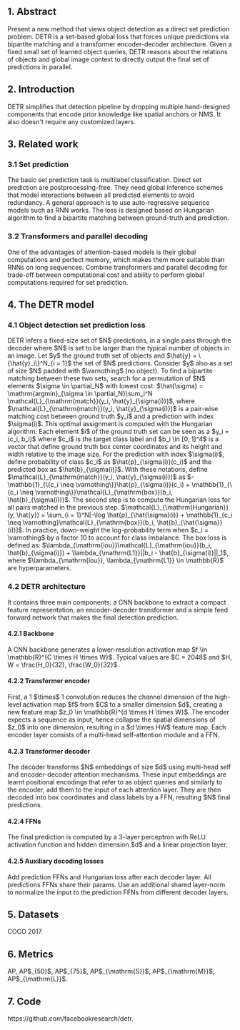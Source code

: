 <h2>1. Abstract</h2>
Present a new method that views object detection as a direct set prediction problem. DETR is a set-based global loss that forces unique predictions via bipartite matching and a transformer encoder-decoder architecture. Given a fixed small set of learned object queries, DETR reasons about the relations of objects and global image context to directly output the final set of predictions in parallel.
<h2>2. Introduction</h2>
DETR simplifies that detection pipeline by dropping multiple hand-designed components that encode prior knowledge like spatial anchors or NMS. It also doesn't require any customized layers.
<h2>3. Related work</h2>
<h3>3.1 Set prediction</h3>
The basic set prediction task is multilabel classification. Direct set prediction are postprocessing-free. They need global inference schemes that model interactions between all predicted elements to avoid redundancy. A general approach is to use auto-regressive sequence models such as RNN works. The loss is designed based on Hungarian algorithm to find a bipartite matching between ground-truth and prediction.
<h3>3.2 Transformers and parallel decoding</h3>
One of the advantages of attention-based models is their global computations and perfect memory, which makes them more suitable than RNNs on long sequences. Combine transformers and parallel decoding for trade-off between computational cost and ability to perform global computations required for set prediction.
<h2>4. The DETR model</h2>
<h3>4.1 Object detection set prediction loss</h3>
DETR infers a fixed-size set of $N$ predictions, in a single pass through the decoder where $N$ is set to be larger than the typical number of objects in an image. Let $y$ the ground truth set of objects and $\hat{y} = \{\hat{y}_i\}^N_{i = 1}$ the set of $N$ predictions. Consider $y$ also as a set of size $N$ padded with $\varnothing$ (no object). To find a bipartite matching between these two sets, search for a permutation of $N$ elements $\sigma \in \partial_N$ with lowest cost: $\hat{\sigma} = \mathrm{argmin}_{\sigma \in \partial_N}\sum_i^N \mathcal{L}_{\mathrm{match}}(y_i, \hat{y}_{\sigma(i)})$, where $\mathcal{L}_{\mathrm{match}}(y_i, \hat{y}_{\sigma(i)})$ is a pair-wise matching cost between ground truth $y_i$ and a prediction with index $\sigma(i)$. This optimal assignment is computed with the Hungarian algorithm. Each element $i$ of the ground truth set can be seen as a $y_i = (c_i, b_i)$ where $c_i$ is the target class label and $b_i \in [0, 1]^4$ is a vector that define ground truth box center coordinates and its height and width relative to the image size. For the prediction with index $\sigma(i)$, define probability of class $c_i$ as $\hat{p}_{\sigma(i)}(c_i)$ and the predicted box as $\hat{b}_{\sigma(i)}$. With these notations, define $\mathcal{L}_{\mathrm{match}}(y_i, \hat{y}_{\sigma(i)})$ as $-\mathbb{1}_{\{c_i \neq \varnothing\}}\hat{p}_{\sigma(i)}(c_i) + \mathbb{1}_{\{c_i \neq \varnothing\}}\mathcal{L}_{\mathrm{box}}(b_i, \hat{b}_{\sigma(i)})$. The second step is to compute the Hungarian loss for all pairs matched in the previous step. $\mathcal{L}_{\mathrm{Hungarian}}(y, \hat{y}) = \sum_{i = 1}^N[-\log \hat{p}_{\hat{\sigma}(i)} + \mathbb{1}_{c_i \neq \varnothing}\mathcal{L}_{\mathrm{box}}(b_i, \hat{b}_{\hat{\sigma}}(i))]$. In practice, down-weight the log-probability term when $c_i = \varnothing$ by a factor 10 to account for class imbalance. The box loss is defined as: $\lambda_{\mathrm{iou}}\mathcal{L}_{\mathrm{iou}}(b_i, \hat{b}_{\sigma(i)}) + \lambda_{\mathrm{L1}}||b_i - \hat{b}_{\sigma(i)}||_1$, where $\lambda_{\mathrm{iou}}, \lambda_{\mathrm{L1}} \in \mathbb{R}$ are hyperparameters.
<h3>4.2 DETR architecture</h3>
It contains three main components: a CNN backbone to extract a compact feature representation, an encoder-decoder transformer and a simple feed forward network that makes the final detection prediction.
<h4>4.2.1 Backbone</h4>
A CNN backbone generates a lower-resolution activation map $f \in \mathbb{R}^{C \times H \times W}$. Typical values are $C = 2048$ and $H, W = \frac{H_0}{32}, \frac{W_0}{32}$.
<h4>4.2.2 Transformer encoder</h4>
First, a 1 $\times$ 1 convolution reduces the channel dimension of the high-level activation map $f$ from $C$ to a smaller dimension $d$, creating a new feature map $z_0 \in \mathbb{R}^{d \times H \times W}$. The encoder expects a sequence as input, hence collapse the spatial dimensions of $z_0$ into one dimension, resulting in a $d \times HW$ feature map. Each encoder layer consists of a multi-head self-attention module and a FFN.
<h4>4.2.3 Transformer decoder</h4>
The decoder transforms $N$ embeddings of size $d$ using multi-head self and encoder-decoder attention mechanisms. These input embeddings are learnt positional encodings that refer to as object queries and similarly to the encoder, add them to the input of each attention layer. They are then decoded into box coordinates and class labels by a FFN, resulting $N$ final predictions.
<h4>4.2.4 FFNs</h4>
The final prediction is computed by a 3-layer perceptron with ReLU activation function and hidden dimension $d$ and a linear projection layer.
<h4>4.2.5 Auxiliary decoding losses</h4>
Add prediction FFNs and Hungarian loss after each decoder layer. All predictions FFNs share their params. Use an additional shared layer-norm to normalize the input to the prediction FFNs from different decoder layers.
<h2>5. Datasets</h2>
COCO 2017.
<h2>6. Metrics</h2>
AP, AP$_{50}$, AP$_{75}$, AP$_{\mathrm{S}}$, AP$_{\mathrm{M}}$, AP$_{\mathrm{L}}$.
<h2>7. Code</h2>
https://github.com/facebookresearch/detr.